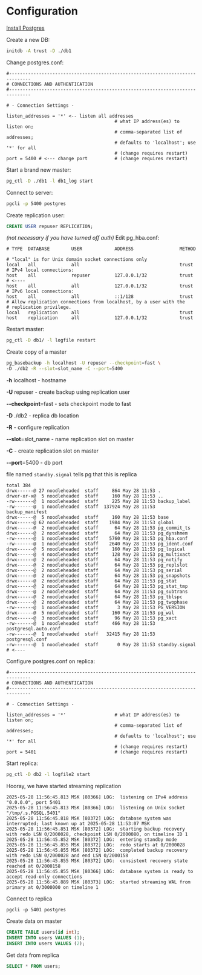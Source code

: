# Configuration

[Install Postgres](https://www.postgresql.org/download/)

Create a new DB:
```bash
initdb -A trust -D ./db1
```

Change postgres.conf:
```
#------------------------------------------------------------------------------
# CONNECTIONS AND AUTHENTICATION
#------------------------------------------------------------------------------

# - Connection Settings -

listen_addresses = '*' <-- listen all addresses  
										# what IP address(es) to listen on;
                                        # comma-separated list of addresses;
                                        # defaults to 'localhost'; use '*' for all
                                        # (change requires restart)
port = 5400 # <--- change port          # (change requires restart)
```

Start a brand new master:
```bash
pg_ctl -D ./db1 -l db1_log start
```

Connect to server:
```bash
pgcli -p 5400 postgres
```

Create replication user:
```sql
CREATE USER repuser REPLICATION;
```

*(not necessary if you have turned off auth)* Edit pg_hba.conf:
```
# TYPE  DATABASE        USER            ADDRESS                 METHOD

# "local" is for Unix domain socket connections only
local   all             all                                     trust
# IPv4 local connections:
host    all             repuser         127.0.0.1/32            trust # <----
host    all             all             127.0.0.1/32            trust
# IPv6 local connections:
host    all             all             ::1/128                 trust
# Allow replication connections from localhost, by a user with the
# replication privilege.
local   replication     all                                     trust
host    replication     all             127.0.0.1/32            trust
```

Restart master:
```bash
pg_ctl -D db1/ -l logfile restart
```

Create copy of a master
```bash
pg_basebackup -h localhost -U repuser --checkpoint=fast \
-D ./db2 -R --slot=slot_name -C --port=5400
```
**-h** localhost - hostname

**-U** repuser - create backup using replication user

**--checkpoint**=fast - sets checkpoint mode to fast

**-D** ./db2 - replica db location

**-R** - configure replication

**--slot**=slot_name - name replication slot on master

**-C** - create replication slot on master

**--port**=5400 - db port

file named `standby.signal` tells pg that this is replica
```ls
total 384
drwx------@ 27 noodleheaded  staff     864 May 28 11:53 .
drwxr-xr-x@  5 noodleheaded  staff     160 May 28 11:53 ..
-rw-------@  1 noodleheaded  staff     225 May 28 11:53 backup_label
-rw-------@  1 noodleheaded  staff  137924 May 28 11:53 backup_manifest
drwx------@  5 noodleheaded  staff     160 May 28 11:53 base
drwx------@ 62 noodleheaded  staff    1984 May 28 11:53 global
drwx------@  2 noodleheaded  staff      64 May 28 11:53 pg_commit_ts
drwx------@  2 noodleheaded  staff      64 May 28 11:53 pg_dynshmem
-rw-------@  1 noodleheaded  staff    5760 May 28 11:53 pg_hba.conf
-rw-------@  1 noodleheaded  staff    2640 May 28 11:53 pg_ident.conf
drwx------@  5 noodleheaded  staff     160 May 28 11:53 pg_logical
drwx------@  4 noodleheaded  staff     128 May 28 11:53 pg_multixact
drwx------@  2 noodleheaded  staff      64 May 28 11:53 pg_notify
drwx------@  2 noodleheaded  staff      64 May 28 11:53 pg_replslot
drwx------@  2 noodleheaded  staff      64 May 28 11:53 pg_serial
drwx------@  2 noodleheaded  staff      64 May 28 11:53 pg_snapshots
drwx------@  2 noodleheaded  staff      64 May 28 11:53 pg_stat
drwx------@  2 noodleheaded  staff      64 May 28 11:53 pg_stat_tmp
drwx------@  2 noodleheaded  staff      64 May 28 11:53 pg_subtrans
drwx------@  2 noodleheaded  staff      64 May 28 11:53 pg_tblspc
drwx------@  2 noodleheaded  staff      64 May 28 11:53 pg_twophase
-rw-------@  1 noodleheaded  staff       3 May 28 11:53 PG_VERSION
drwx------@  5 noodleheaded  staff     160 May 28 11:53 pg_wal
drwx------@  3 noodleheaded  staff      96 May 28 11:53 pg_xact
-rw-------@  1 noodleheaded  staff     466 May 28 11:53 postgresql.auto.conf
-rw-------@  1 noodleheaded  staff   32415 May 28 11:53 postgresql.conf
-rw-------@  1 noodleheaded  staff       0 May 28 11:53 standby.signal # <----
```

Configure postgres.conf on replica:
```
#------------------------------------------------------------------------------
# CONNECTIONS AND AUTHENTICATION
#------------------------------------------------------------------------------

# - Connection Settings -

listen_addresses = '*'                  # what IP address(es) to listen on;
                                        # comma-separated list of addresses;
                                        # defaults to 'localhost'; use '*' for all
                                        # (change requires restart)
port = 5401                             # (change requires restart)
```

Start replica:
```bash
pg_ctl -D db2 -l logfile2 start
```

Hooray, we have started streaming replication
```
2025-05-28 11:56:45.813 MSK [80366] LOG:  listening on IPv4 address "0.0.0.0", port 5401
2025-05-28 11:56:45.813 MSK [80366] LOG:  listening on Unix socket "/tmp/.s.PGSQL.5401"
2025-05-28 11:56:45.818 MSK [80372] LOG:  database system was interrupted; last known up at 2025-05-28 11:53:07 MSK
2025-05-28 11:56:45.851 MSK [80372] LOG:  starting backup recovery with redo LSN 0/2000028, checkpoint LSN 0/2000080, on timeline ID 1
2025-05-28 11:56:45.852 MSK [80372] LOG:  entering standby mode
2025-05-28 11:56:45.855 MSK [80372] LOG:  redo starts at 0/2000028
2025-05-28 11:56:45.855 MSK [80372] LOG:  completed backup recovery with redo LSN 0/2000028 and end LSN 0/2000158
2025-05-28 11:56:45.855 MSK [80372] LOG:  consistent recovery state reached at 0/2000158
2025-05-28 11:56:45.855 MSK [80366] LOG:  database system is ready to accept read-only connections
2025-05-28 11:56:45.889 MSK [80373] LOG:  started streaming WAL from primary at 0/3000000 on timeline 1
``` 

Connect to replica
```
pgcli -p 5401 postgres
```

Create data on master
```sql
CREATE TABLE users(id int);
INSERT INTO users VALUES (1);
INSERT INTO users VALUES (2);
```

Get data from replica
```sql
SELECT * FROM users;
```
